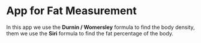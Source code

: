 # App for Fat Measurement
In this app we use the **Durnin / Womersley** formula to find the body density, them we use the **Siri** formula to find the fat percentage of the body.
